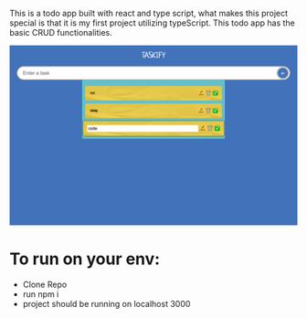 

This is a todo app built with react and type script, what makes this project special is that it is my first project utilizing typeScript. This todo app has the basic CRUD functionalities. 

<img src="./src/assests/Taskify.png" alt="taskify picture" />

<h1> To run on your env: </h1> 
<ul>
    <li> Clone Repo </li>
    <li> run npm i </li>
    <li> project should be running on localhost 3000 </li>
</ul>